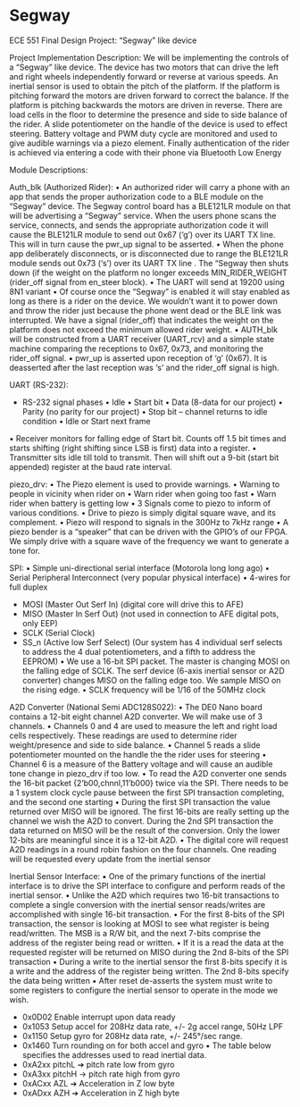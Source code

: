 # Segway
ECE 551 Final Design Project: “Segway” like device

Project Implementation Description:
We will be implementing the controls of a “Segway” like device. The device has two motors that can drive
the left and right wheels independently forward or reverse at various speeds. An inertial sensor is used to
obtain the pitch of the platform. If the platform is pitching forward the motors are driven forward to
correct the balance. If the platform is pitching backwards the motors are driven in reverse. There are
load cells in the floor to determine the presence and side to side balance of the rider. A slide
potentiometer on the handle of the device is used to effect steering. Battery voltage and PWM duty cycle
are monitored and used to give audible warnings via a piezo element. Finally authentication of the rider is
achieved via entering a code with their phone via Bluetooth Low Energy

Module Descriptions:

Auth_blk (Authorized Rider):
• An authorized rider will carry a phone with an app that sends the proper authorization code to a BLE
module on the “Segway” device. The Segway control board has a BLE121LR module on that will be
advertising a “Segway” service. When the users phone scans the service, connects, and sends the
appropriate authorization code it will cause the BLE121LR module to send out 0x67 (‘g’) over its
UART TX line. This will in turn cause the pwr_up signal to be asserted.
• When the phone app deliberately disconnects, or is disconnected due to range the BLE121LR
module sends out 0x73 (‘s’) over its UART TX line . The “Segway then shuts down (if the weight on
the platform no longer exceeds MIN_RIDER_WEIGHT (rider_off signal from en_steer block).
• The UART will send at 19200 using 8N1 variant
• Of course once the “Segway” is enabled it will stay enabled as long as there is a rider on the device.
We wouldn’t want it to power down and throw the rider just because the phone went dead or the
BLE link was interrupted. We have a signal (rider_off) that indicates the weight on the platform
does not exceed the minimum allowed rider weight.
▪ AUTH_blk will be constructed from a UART receiver (UART_rcv) and a
simple state machine comparing the receptions to 0x67, 0x73, and monitoring
the rider_off signal.
▪ pwr_up is asserted upon reception of ‘g’ (0x67). It is deasserted after
the last reception was ‘s’ and the rider_off signal is high.

UART (RS-232):
- RS-232 signal phases
• Idle
• Start bit
• Data (8-data for our project)
• Parity (no parity for our project)
• Stop bit – channel returns to idle condition
• Idle or Start next frame

▪ Receiver monitors for falling edge of Start bit. Counts off 1.5 bit times and
starts shifting (right shifting since LSB is first) data into a register.
▪ Transmitter sits idle till told to transmit. Then will shift out a 9-bit (start bit
appended) register at the baud rate interval.

piezo_drv:
• The Piezo element is used to provide warnings.
• Warning to people in vicinity when rider on
• Warn rider when going too fast
• Warn rider when battery is getting low
• 3 Signals come to piezo to inform of various conditions.
• Drive to piezo is simply digital square wave, and its complement.
• Piezo will respond to signals in the 300Hz to 7kHz range
• A piezo bender is a “speaker” that can be driven with the
GPIO’s of our FPGA. We simply drive with a square
wave of the frequency we want to generate a tone for.

SPI:
▪ Simple uni-directional serial interface (Motorola long long ago)
• Serial Peripheral Interconnect (very popular physical interface)
• 4-wires for full duplex
- MOSI (Master Out Serf In) (digital core will drive this to AFE)
- MISO (Master In Serf Out) (not used in connection to AFE digital pots, only EEP)
- SCLK (Serial Clock)
- SS_n (Active low Serf Select) (Our system has 4 individual serf selects to
address the 4 dual potentiometers, and a fifth to address the EEPROM)
• We use a 16-bit SPI packet. The master is changing MOSI on the falling edge of
SCLK. The serf device (6-axis inertial sensor or A2D converter) changes MISO on the falling edge
too. We sample MISO on the rising edge.
• SCLK frequency will be 1/16 of the 50MHz clock

A2D Converter (National Semi ADC128S022):
• The DE0 Nano board contains a 12-bit eight
channel A2D converter. We will make use of 3
channels.
• Channels 0 and 4 are used to measure the left
and right load cells respectively. These
readings are used to determine rider
weight/presence and side to side balance.
• Channel 5 reads a slide potentiometer mounted
on the handle the the rider uses for steering
• Channel 6 is a measure of the
Battery voltage and will cause
an audible tone change in
piezo_drv if too low.
• To read the A2D converter one sends the 16-bit packet
{2’b00,chnnl,11’b000} twice via the SPI. There needs to be a
1 system clock cycle pause between the first SPI transaction
completing, and the second one starting
• During the first SPI transaction the value returned over MISO will be ignored. The first 16-bits are
really setting up the channel we wish the A2D to convert. During the 2nd SPI transaction the data
returned on MISO will be the result of the conversion. Only the lower 12-bits are meaningful since it is
a 12-bit A2D.
• The digital core will request A2D readings in a round robin fashion on the four channels. One reading
will be requested every update from the inertial sensor

Inertial Sensor Interface:
▪ One of the primary functions of the inertial interface is to drive the SPI
interface to configure and perform reads of the inertial sensor.
• Unlike the A2D which requires two 16-bit transactions to complete a single
conversion with the inertial sensor reads/writes are accomplished with single 16-bit
transaction.
• For the first 8-bits of the SPI transaction, the sensor is looking at MOSI to see what
register is being read/written. The MSB is a R/W bit, and the next 7-bits comprise
the address of the register being read or written.
• If it is a read the data at the requested register will be returned on MISO during the 2nd 8-bits of the SPI transaction
▪ During a write to the inertial sensor the first 8-bits specify it is a write and the
address of the register being written. The 2nd 8-bits specify the data being
written
▪ After reset de-asserts the system must write to some registers to configure the
inertial sensor to operate in the mode we wish. 
- 0x0D02 Enable interrupt upon data ready
- 0x1053 Setup accel for 208Hz data rate, +/- 2g accel range, 50Hz LPF
- 0x1150 Setup gyro for 208Hz data rate, +/- 245°/sec range.
- 0x1460 Turn rounding on for both accel and gyro
▪ The table below specifies the addresses used to read inertial data.
- 0xA2xx pitchL ➔ pitch rate low from gyro
- 0xA3xx pitchH → pitch rate high from gyro
- 0xACxx AZL ➔ Acceleration in Z low byte
- 0xADxx AZH ➔ Acceleration in Z high byte

